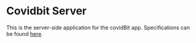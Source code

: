 # Covidbit Server

This is the server-side application for the covidBit app. Specifications can be found [here](https://github.com/the-fast-pandas/covidbit/blob/master/README.md).
